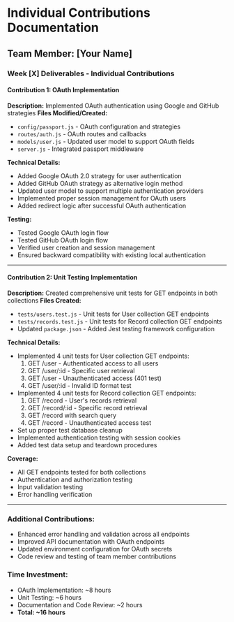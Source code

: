 # Individual Contributions Documentation

## Team Member: [Your Name]

### Week [X] Deliverables - Individual Contributions

#### Contribution 1: OAuth Implementation
**Description:** Implemented OAuth authentication using Google and GitHub strategies
**Files Modified/Created:**
- `config/passport.js` - OAuth configuration and strategies
- `routes/auth.js` - OAuth routes and callbacks
- `models/user.js` - Updated user model to support OAuth fields
- `server.js` - Integrated passport middleware

**Technical Details:**
- Added Google OAuth 2.0 strategy for user authentication
- Added GitHub OAuth strategy as alternative login method
- Updated user model to support multiple authentication providers
- Implemented proper session management for OAuth users
- Added redirect logic after successful OAuth authentication

**Testing:**
- Tested Google OAuth login flow
- Tested GitHub OAuth login flow
- Verified user creation and session management
- Ensured backward compatibility with existing local authentication

---

#### Contribution 2: Unit Testing Implementation
**Description:** Created comprehensive unit tests for GET endpoints in both collections
**Files Created:**
- `tests/users.test.js` - Unit tests for User collection GET endpoints
- `tests/records.test.js` - Unit tests for Record collection GET endpoints
- Updated `package.json` - Added Jest testing framework configuration

**Technical Details:**
- Implemented 4 unit tests for User collection GET endpoints:
  1. GET /user - Authenticated access to all users
  2. GET /user/:id - Specific user retrieval
  3. GET /user - Unauthenticated access (401 test)
  4. GET /user/:id - Invalid ID format test
- Implemented 4 unit tests for Record collection GET endpoints:
  1. GET /record - User's records retrieval
  2. GET /record/:id - Specific record retrieval
  3. GET /record with search query
  4. GET /record - Unauthenticated access test
- Set up proper test database cleanup
- Implemented authentication testing with session cookies
- Added test data setup and teardown procedures

**Coverage:**
- All GET endpoints tested for both collections
- Authentication and authorization testing
- Input validation testing
- Error handling verification

---

### Additional Contributions:
- Enhanced error handling and validation across all endpoints
- Improved API documentation with OAuth endpoints
- Updated environment configuration for OAuth secrets
- Code review and testing of team member contributions

### Time Investment:
- OAuth Implementation: ~8 hours
- Unit Testing: ~6 hours
- Documentation and Code Review: ~2 hours
- **Total: ~16 hours**